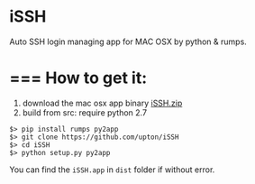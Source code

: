 # iSSH
Auto SSH login managing  app for MAC OSX by python &amp; rumps.

===
How to get it:
===
1. download the mac osx app binary [iSSH.zip](http://www.lexuan.net/good/files/iSSH.zip)
2. build from src:
require python 2.7
```
$> pip install rumps py2app
$> git clone https://github.com/upton/iSSH
$> cd iSSH
$> python setup.py py2app
```
You can find the `iSSH.app` in `dist` folder if without error.  
